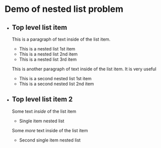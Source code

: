 # Demo of nested list problem

 - ## Top level list item

   This is a paragraph of text inside of the list item.

   - This is a nested list 1st item
   - This is a nested list 2nd item
   - This is a nested list 3rd item

   This is another paragraph of text inside of the list item.
   It is very useful

   - This is a second nested list 1st item
   - This is a second nested list 2nd item

 - ## Top level list item 2

   Some text *inside* of the list item

   - Single item nested list

   Some _more_ text inside of the list item

   - Second single item nested list

